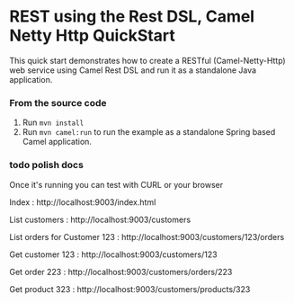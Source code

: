 # REST using the Rest DSL, Camel Netty Http QuickStart

This quick start demonstrates how to create a RESTful (Camel-Netty-Http) web service using Camel Rest DSL and run it as a standalone Java application.

### From the source code

1. Run `mvn install`
2. Run `mvn camel:run` to run the example as a standalone Spring based Camel application.


### todo polish docs
Once it's running you can test with CURL or your browser

Index : http://localhost:9003/index.html

List customers : http://localhost:9003/customers

List orders for Customer 123 : http://localhost:9003/customers/123/orders

Get customer 123 : http://localhost:9003/customers/123

Get order 223 : http://localhost:9003/customers/orders/223

Get product 323 : http://localhost:9003/customers/products/323
